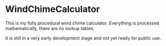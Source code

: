 # WindChimeCalculator

This is my fully procedural wind chime calculator. Everything is processed mathematically, there are no lookup tables.

It is still in a very early development stage and not yet ready for public use.
